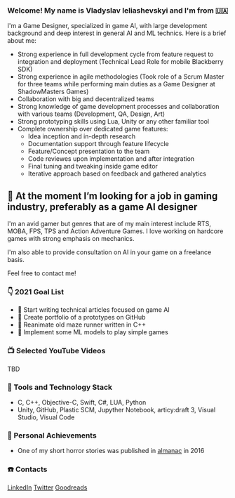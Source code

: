 ### Welcome! My name is Vladyslav Ieliashevskyi and I'm from :ukraine:
I'm a Game Designer, specialized in game AI, with large development background and deep interest in general AI and ML technics. Here is a brief about me:
- Strong experience in full development cycle from feature request to integration and deployment (Technical Lead Role for mobile Blackberry SDK)
- Strong experience in agile methodologies (Took role of a Scrum Master for three teams while performing main duties as a Game Designer at ShadowMasters Games)
- Collaboration with big and decentralized teams
- Strong knowledge of game development processes and collaboration with various teams (Development, QA, Design, Art)
- Strong prototyping skills using Lua, Unity or any other familiar tool
- Complete ownership over dedicated game features:
    - Idea inception and in-depth research
    - Documentation support through feature lifecycle
    - Feature/Concept presentation to the team
    - Code reviewes upon implementation and after integration
    - Final tuning and tweaking inside game editor
    - Iterative approach based on feedback and gathered analytics

## 👯 At the moment I’m looking for a job in gaming industry, preferably as a game AI designer 
I'm an avid gamer but genres that are of my main interest include RTS, MOBA, FPS, TPS and Action Adventure Games. I love working on hardcore games with strong emphasis on mechanics.

I'm also able to provide consultation on AI in your game on a freelance basis.

Feel free to contact me!

### :point_down: 2021 Goal List
- :memo: Start writing technical articles focused on game AI
- :game_die: Create portfolio of a prototypes on GitHub
- :construction: Reanimate old maze runner written in C++
- :robot: Implement some ML models to play simple games

### :tv: Selected YouTube Videos
TBD

### :wrench: Tools and Technology Stack
- C, C++, Objective-C, Swift, C#, LUA, Python 
- Unity, GitHub, Plastic SCM, Jupyther Notebook, articy:draft 3, Visual Studio, Visual Code

### :raised_hands: Personal Achievements
- One of my short horror stories was published in [almanac](https://www.goodreads.com/book/show/56945599-4) in 2016

### :telephone: Contacts
[LinkedIn](https://www.linkedin.com/in/velashevskyy/)
[Twitter](https://twitter.com/vieliashevskyi)
[Goodreads](https://www.goodreads.com/user/show/54195270-vladyslav-ieliashevskyi)

<!--
**vieliashevskyi/vieliashevskyi** is a ✨ _special_ ✨ repository because its `README.md` (this file) appears on your GitHub profile.
-->
